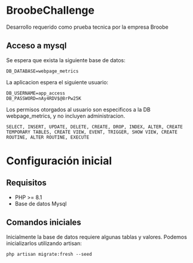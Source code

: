 # BroobeChallenge
Desarrollo requerido como prueba tecnica por la empresa Broobe


## Acceso a mysql
Se espera que exista la siguiente base de datos:
```
DB_DATABASE=webpage_metrics
```
La aplicacion espera el siguiente usuario:
```
DB_USERNAME=app_access
DB_PASSWORD=nAy4RDV$@8rPw25K
```
Los permisos otorgados al usuario son especificos a la DB webpage_metrics, y no incluyen administracion.
```
SELECT, INSERT, UPDATE, DELETE, CREATE, DROP, INDEX, ALTER, CREATE TEMPORARY TABLES, CREATE VIEW, EVENT, TRIGGER, SHOW VIEW, CREATE ROUTINE, ALTER ROUTINE, EXECUTE 
```

# Configuración inicial

## Requisitos
- PHP >= 8.1
- Base de datos Mysql


## Comandos iniciales

Inicialmente la base de datos requiere algunas tablas y valores. Podemos inicializarlos utilizando artisan:
```
php artisan migrate:fresh --seed
```